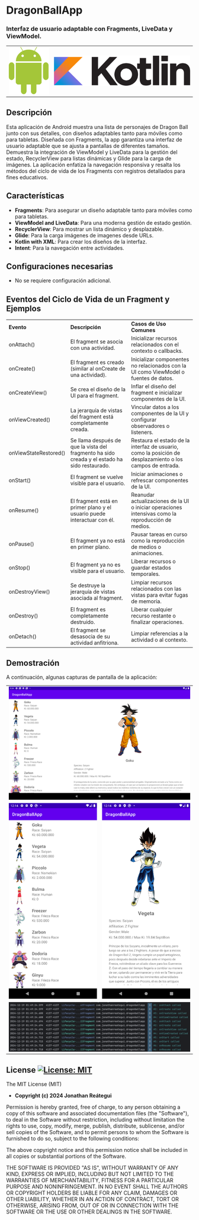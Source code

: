 # DragonBallApp
### Interfaz de usuario adaptable con Fragments, LiveData y ViewModel.

<table>
  <tr>
    <td><img src="./assets/logo/android-logo.png" width="120" /></td>
    <td><img src="./assets/logo/kotlin-logo.png" width="410" /></td>
  </tr>
</table>

## Descripción

Esta aplicación de Android muestra una lista de personajes de Dragon Ball junto con sus detalles, con diseños adaptables tanto para móviles como para tabletas. Diseñada con Fragments, la app garantiza una interfaz de usuario adaptable que se ajusta a pantallas de diferentes tamaños. Demuestra la integración de ViewModel y LiveData para la gestión del estado, RecyclerView para listas dinámicas y Glide para la carga de imágenes. La aplicación enfatiza la navegación responsiva y resalta los métodos del ciclo de vida de los Fragments con registros detallados para fines educativos.

## Características

- **Fragments**: Para asegurar un diseño adaptable tanto para móviles como para tabletas.
- **ViewModel and LiveData**: Para una moderna gestión de estado gestión.
- **RecyclerView**: Para mostrar un lista dinámico y desplazable.
- **Glide**: Para la carga imágenes de imagenes desde URLs.
- **Kotlin with XML**: Para crear los diseños de la interfaz.
- **Intent**: Para la navegación entre actividades.


## Configuraciones necesarias

- No se requiere configuración adicional.

## Eventos del Ciclo de Vida de un Fragment y Ejemplos

<table>
  <tr>
    <td><strong>Evento</strong></td>
    <td><strong>Descripción</strong></td>
    <td><strong>Casos de Uso Comunes</strong></td>
  </tr>
  <tr>
    <td>onAttach()</td>
    <td>El fragment se asocia con una actividad.</td>
    <td>Inicializar recursos relacionados con el contexto o callbacks.</td>
  </tr>
  <tr>
    <td>onCreate()</td>
    <td>El fragment es creado (similar al onCreate de una actividad).</td>
    <td>Inicializar componentes no relacionados con la UI como ViewModel o fuentes de datos.</td>
  </tr>
  <tr>
    <td>onCreateView()</td>
    <td>Se crea el diseño de la UI para el fragment.</td>
    <td>Inflar el diseño del fragment e inicializar componentes de la UI.</td>
  </tr>
  <tr>
    <td>onViewCreated()</td>
    <td>La jerarquía de vistas del fragment está completamente creada.</td>
    <td>Vincular datos a los componentes de la UI y configurar observadores o listeners.</td>
  </tr>
  <tr>
    <td>onViewStateRestored()</td>
    <td>Se llama después de que la vista del fragmento ha sido creada y el estado ha sido restaurado.</td>
    <td>Restaura el estado de la interfaz de usuario, como la posición de desplazamiento o los campos de entrada.</td>
  </tr>
  <tr>
    <td>onStart()</td>
    <td>El fragment se vuelve visible para el usuario.</td>
    <td>Iniciar animaciones o refrescar componentes de la UI.</td>
  </tr>
  <tr>
    <td>onResume()</td>
    <td>El fragment está en primer plano y el usuario puede interactuar con él.</td>
    <td>Reanudar actualizaciones de la UI o iniciar operaciones intensivas como la reproducción de medios.</td>
  </tr>
  <tr>
    <td>onPause()</td>
    <td>El fragment ya no está en primer plano.</td>
    <td>Pausar tareas en curso como la reproducción de medios o animaciones.</td>
  </tr>
  <tr>
    <td>onStop()</td>
    <td>El fragment ya no es visible para el usuario.</td>
    <td>Liberar recursos o guardar estados temporales.</td>
  </tr>
  <tr>
    <td>onDestroyView()</td>
    <td>Se destruye la jerarquía de vistas asociada al fragment.</td>
    <td>Limpiar recursos relacionados con las vistas para evitar fugas de memoria.</td>
  </tr>
  <tr>
    <td>onDestroy()</td>
    <td>El fragment es completamente destruido.</td>
    <td>Liberar cualquier recurso restante o finalizar operaciones.</td>
  </tr>
  <tr>
    <td>onDetach()</td>
    <td>El fragment se desasocia de su actividad anfitriona.</td>
    <td>Limpiar referencias a la actividad o al contexto.</td>
  </tr>
</table>

## Demostración

A continuación, algunas capturas de pantalla de la aplicación:

<table>
  <tr>
    <td colspan="2"><img src="./assets/demo-tablet-fragments-1-2.png"/></td>
  </tr>
  <tr>
    <td><img src="./assets/demo-mobile-fragment-1.png"/></td>
    <td><img src="./assets/demo-mobile-fragment-2.png"/></td>
  </tr>
  <tr>
    <td colspan="2"><img src="./assets/fragment-lifecycle-log.png"/></td>
  </tr>
</table>

## License [![License: MIT](https://img.shields.io/badge/License-MIT-yellow.svg)](https://opensource.org/licenses/MIT)

The MIT License (MIT)

- **Copyright (c) 2024 Jonathan Reátegui**

Permission is hereby granted, free of charge, to any person obtaining a copy of this software and associated documentation files (the "Software"), to deal in the Software without restriction, including without limitation the rights to use, copy, modify, merge, publish, distribute, sublicense, and/or sell copies of the Software, and to permit persons to whom the Software is furnished to do so, subject to the following conditions:

The above copyright notice and this permission notice shall be included in all copies or substantial portions of the Software.

THE SOFTWARE IS PROVIDED "AS IS", WITHOUT WARRANTY OF ANY KIND, EXPRESS OR IMPLIED, INCLUDING BUT NOT LIMITED TO THE WARRANTIES OF MERCHANTABILITY, FITNESS FOR A PARTICULAR PURPOSE AND NONINFRINGEMENT. IN NO EVENT SHALL THE AUTHORS OR COPYRIGHT HOLDERS BE LIABLE FOR ANY CLAIM, DAMAGES OR OTHER LIABILITY, WHETHER IN AN ACTION OF CONTRACT, TORT OR OTHERWISE, ARISING FROM, OUT OF OR IN CONNECTION WITH THE SOFTWARE OR THE USE OR OTHER DEALINGS IN THE SOFTWARE.
